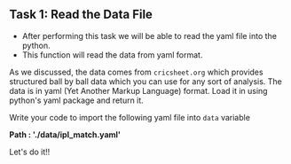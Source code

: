 ## Task 1: Read the Data File

* After performing this task we will be able to read the yaml file into the python.
* This function will read the data from yaml format.

As we discussed, the data comes from `cricsheet.org` which provides structured ball by ball data which you can use for any sort of analysis. The data is in yaml (Yet Another Markup Language) format. Load it in using python's yaml package and return it.

Write your code to import the following yaml file into `data` variable

**Path : './data/ipl_match.yaml'**

Let's do it!!
